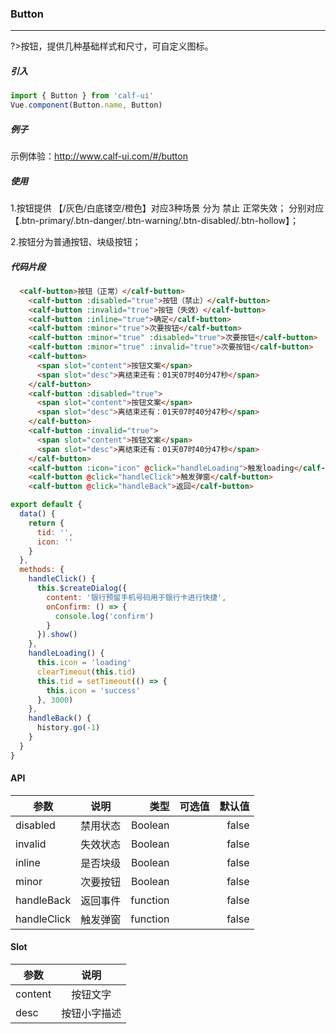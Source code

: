 
### Button
***

?>按钮，提供几种基础样式和尺寸，可自定义图标。

##### 引入

```javascript
import { Button } from 'calf-ui'
Vue.component(Button.name, Button)
```

##### 例子

示例体验：http://www.calf-ui.com/#/button


##### 使用
1.按钮提供 【/灰色/白底镂空/橙色】对应3种场景 分为 禁止 正常失效；
分别对应【.btn-primary/.btn-danger/.btn-warning/.btn-disabled/.btn-hollow】；

2.按钮分为普通按钮、块级按钮；


##### 代码片段
```html
  <calf-button>按钮（正常）</calf-button>
    <calf-button :disabled="true">按钮（禁止）</calf-button>
    <calf-button :invalid="true">按钮（失效）</calf-button>
    <calf-button :inline="true">确定</calf-button>
    <calf-button :minor="true">次要按钮</calf-button>
    <calf-button :minor="true" :disabled="true">次要按钮</calf-button>
    <calf-button :minor="true" :invalid="true">次要按钮</calf-button>
    <calf-button>
      <span slot="content">按钮文案</span>
      <span slot="desc">离结束还有：01天07时40分47秒</span>
    </calf-button>
    <calf-button :disabled="true">
      <span slot="content">按钮文案</span>
      <span slot="desc">离结束还有：01天07时40分47秒</span>
    </calf-button>
    <calf-button :invalid="true">
      <span slot="content">按钮文案</span>
      <span slot="desc">离结束还有：01天07时40分47秒</span>
    </calf-button>
    <calf-button :icon="icon" @click="handleLoading">触发loading</calf-button>
    <calf-button @click="handleClick">触发弹窗</calf-button>
    <calf-button @click="handleBack">返回</calf-button>
```


```javascript
export default {
  data() {
    return {
      tid: '',
      icon: ''
    }
  },
  methods: {
    handleClick() {
      this.$createDialog({
        content: '银行预留手机号码用于银行卡进行快捷',
        onConfirm: () => {
          console.log('confirm')
        }
      }).show()
    },
    handleLoading() {
      this.icon = 'loading'
      clearTimeout(this.tid)
      this.tid = setTimeout(() => {
        this.icon = 'success'
      }, 3000)
    },
    handleBack() {
      history.go(-1)
    }
  }
}
```


#### API

| 参数 | 说明 | 类型 | 可选值 | 默认值
| - | :-: | -: | -: | -: | 
| disabled  | 禁用状态| Boolean | | false
| invalid  | 失效状态| Boolean | | false
| inline  | 是否块级| Boolean | | false
| minor  | 次要按钮| Boolean | | false
| handleBack  | 返回事件| function | | false
| handleClick  | 触发弹窗| function | | false



#### Slot

| 参数 | 说明 
| - | :-: | 
| content  | 按钮文字
| desc  | 按钮小字描述